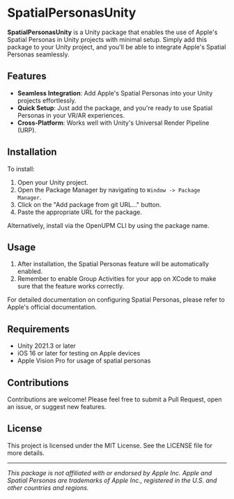 # SpatialPersonasUnity

**SpatialPersonasUnity** is a Unity package that enables the use of Apple's Spatial Personas in Unity projects with minimal setup. Simply add this package to your Unity project, and you'll be able to integrate Apple's Spatial Personas seamlessly.

## Features
- **Seamless Integration**: Add Apple's Spatial Personas into your Unity projects effortlessly.
- **Quick Setup**: Just add the package, and you're ready to use Spatial Personas in your VR/AR experiences.
- **Cross-Platform**: Works well with Unity's Universal Render Pipeline (URP).

## Installation

To install:

1. Open your Unity project.
2. Open the Package Manager by navigating to `Window -> Package Manager`.
3. Click on the "Add package from git URL..." button.
4. Paste the appropriate URL for the package.

Alternatively, install via the OpenUPM CLI by using the package name.

## Usage

1. After installation, the Spatial Personas feature will be automatically enabled.
2. Remember to enable Group Activities for your app on XCode to make sure that the feature works correctly.

For detailed documentation on configuring Spatial Personas, please refer to Apple's official documentation.

## Requirements
- Unity 2021.3 or later
- iOS 16 or later for testing on Apple devices
- Apple Vision Pro for usage of spatial personas

## Contributions

Contributions are welcome! Please feel free to submit a Pull Request, open an issue, or suggest new features.

## License

This project is licensed under the MIT License. See the LICENSE file for more details.

---

*This package is not affiliated with or endorsed by Apple Inc. Apple and Spatial Personas are trademarks of Apple Inc., registered in the U.S. and other countries and regions.*
